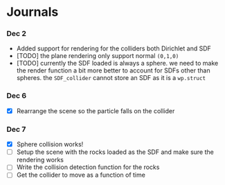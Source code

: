# Journals

### Dec 2
- Added support for rendering for the colliders both Dirichlet and SDF
- [TODO] the plane rendering only support normal `(0,1,0)`
- [TODO] currently the SDF loaded is always a sphere. we need to make the render function a bit more better to account for SDFs other than spheres. the `SDF_collider` cannot store an SDF as it is a `wp.struct`

### Dec 6
- [x]  Rearrange the scene so the particle falls on the collider

### Dec 7
- [x] Sphere collision works!
- [ ] Setup the scene with the rocks loaded as the SDF and make sure the rendering works
- [ ] Write the collision detection function for the rocks
- [ ] Get  the collider to move as a function of time